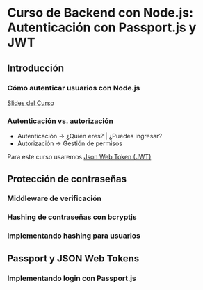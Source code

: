 # Curso de Backend con Node.js: Autenticación con Passport.js y JWT

## Introducción

### Cómo autenticar usuarios con Node.js

[Slides del Curso](https://static.platzi.com/media/public/uploads/slides-del-cuso-de-backend-con-node-js-autenticacion-con-passport-js-y-jwt_28d62bfe-085e-46c2-aae6-548cdebbdcba.pdf)

### Autenticación vs. autorización

- Autenticación -> ¿Quién eres? | ¿Puedes ingresar?
- Autorización -> Gestión de permisos

Para este curso usaremos [Json Web Token (JWT)](https://jwt.io/)

## Protección de contraseñas

### Middleware de verificación

### Hashing de contraseñas con bcryptjs

### Implementando hashing para usuarios

## Passport y JSON Web Tokens

### Implementando login con Passport.js

